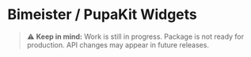 # Bimeister / PupaKit Widgets

> ⚠️ **Keep in mind:** Work is still in progress. Package is not ready for production. API changes may appear in future
> releases.
